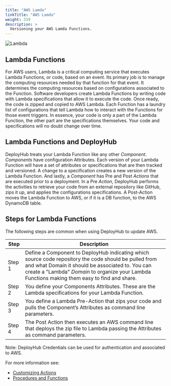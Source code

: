 ```yaml
---
title: "AWS Lamda"
linkTitle: "AWS Lamda"
weight: 319
description: >
  Versioning your AWS Lamda Functions.
---
```


![Lambda](/userguide/images/lambda.png)

## Lambda Functions

For AWS users, Lambda is a critical computing service that executes Lambda Functions, or code, based on an event. Its primary job is to manage the computing resources needed by that function for that event. It determines the computing resources based on configurations associated to the Function. Software developers create Lambda Functions by writing code with Lambda specifications that allow it to execute the code. Once ready, the code is zipped and copied to AWS Lambda. Each Function has a laundry list of configurations that tell Lambda how to interact with the Functions for those event triggers. In essence, your code is only a part of the Lambda Function, the other part are the specifications themselves. Your code and specifications will no doubt change over time.

## Lambda Functions and DeployHub

DeployHub treats your Lambda Function like any other _Component_.  _Components_ have configuration Attributes. Each version of your Lambda Function will have a set of attributes or specifications that are then tracked and versioned. A change to a specification creates a new version of the Lambda Function. And lastly, a _Component_ has Pre and Post _Actions_ that are executed prior to a deployment. In a Pre _Action_, DeployHub performs the activities to retrieve your code from an external repository like GitHub, zips it up, and applies the configurations specifications. A Post-Action moves the Lambda Function to AWS, or if it is a DB function, to the AWS DynamoDB table.

## Steps for Lambda Functions

The following steps are common when using DeployHub to update AWS.

| Step | Description |
| --- | --- |
| Step 1 | Define a Component to DeployHub indicating which source code repository the code should be pulled from and what Domain it should be associated to. You can create a "Lambda" _Domain_ to organize your Lambda Functions making them easy to find and share. |
| Step 2 | You define your Components Attributes. These are the Lambda specifications for your Lambda Function. |
| Step 3 | You define a Lambda Pre-Action that zips your code and pulls the Component’s Attributes as command line parameters.|
| Step 4 | The Post Action then executes an AWS command line that deploys the zip file to Lambda passing the Attributes as command parameters.|

Note: DeployHub Credentials can be used for authentication and associated to AWS.

For more information see:

- [Customizing Actions](/userguide/advanced-features/deployments/2-define-your-actions/)
- [Procedures and Functions](/userguide/advanced-features/deployments/2-define-your-functions-and-procedures/)
